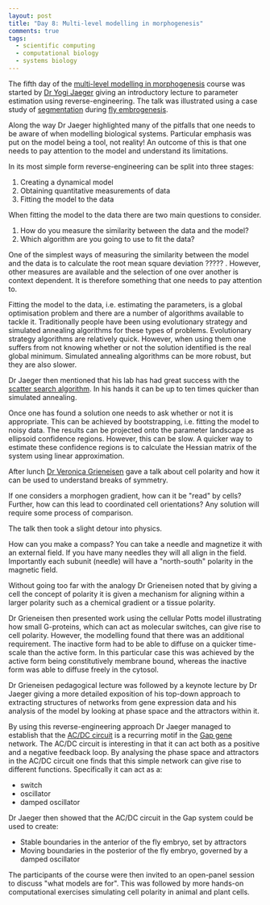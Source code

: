 ```yaml
---
layout: post
title: "Day 8: Multi-level modelling in morphogenesis"
comments: true
tags:
  - scientific computing
  - computational biology
  - systems biology
---
```


The fifth day of the
[multi-level modelling in morphogenesis](https://www.jic.ac.uk/whats-on/events/2015/07/embo-practical-course-2015/)
course was started by
[Dr Yogi Jaeger](http://www.crg.eu/en/johannes_jaeger)
giving an introductory lecture to
parameter estimation using reverse-engineering.
The talk was illustrated using a case study of
[segmentation](https://en.wikipedia.org/wiki/Segmentation_(biology))
during
[fly embrogenesis](https://en.wikipedia.org/wiki/Drosophila_embryogenesis).

Along the way Dr Jaeger highlighted many of the pitfalls that one needs to be
aware of when modelling biological systems. Particular emphasis was put on the
model being a tool, not reality! An outcome of this is that one needs to
pay attention to the model and understand its limitations.

In its most simple form reverse-engineering can be split into three stages:

1. Creating a dynamical model
2. Obtaining quantitative measurements of data
3. Fitting the model to the data

When fitting the model to the data there are two main questions to consider.

1. How do you measure the similarity between the data and the model?
2. Which algorithm are you going to use to fit the data?

One of the simplest ways of measuring the similarity between the model and the
data is to calculate the root mean square deviation ????? . However, other
measures are available and the selection of one over another is context
dependent. It is therefore something that one needs to pay attention to.

Fitting the model to the data, i.e. estimating the parameters, is a global
optimisation problem and there are a number of algorithms available to tackle
it. Traditionally people have been using evolutionary strategy and simulated
annealing algorithms for these types of problems. Evolutionary strategy algorithms are
relatively quick. However, when using them one suffers from not knowing whether
or not the solution identified is the real global minimum. Simulated annealing
algorithms can be more robust, but they are also slower.

Dr Jaeger then mentioned that his lab has had great success with the
[scatter search algorithm](http://www.cleveralgorithms.com/nature-inspired/stochastic/scatter_search.html).
In his hands it can be up to ten times quicker than simulated annealing.

Once one has found a solution one needs to ask whether or not
it is appropriate. This can be achieved by bootstrapping, i.e.
fitting the model to noisy data. The results can be projected
onto the parameter landscape as ellipsoid confidence regions.
However, this can be slow. A quicker way to estimate these confidence
regions is to calculate the Hessian matrix of the system using linear
approximation.

After lunch 
[Dr Veronica Grieneisen](https://www.jic.ac.uk/directory/veronica-grieneisen/)
gave a talk about cell polarity and how it can be used to understand breaks of
symmetry.

If one considers a morphogen gradient, how can it be "read" by cells? Further,
how can this lead to coordinated cell orientations?  Any solution will require
some process of comparison.

The talk then took a slight detour into physics.

How can you make a compass? You can take a needle and magnetize it with an
external field. If you have many needles they will all align in the field. 
Importantly each subunit (needle) will have a "north-south" polarity in the
magnetic field.

Without going too far with the analogy Dr Grieneisen noted that by giving a
cell the concept of polarity it is given a mechanism for aligning within
a larger polarity such as a chemical gradient or a tissue polarity.

Dr Grieneisen then presented work using the cellular Potts model illustrating
how small G-proteins, which can act as molecular switches, can give rise to
cell polarity. However, the modelling found that there was an additional
requirement. The inactive form had to be able to diffuse on a quicker
time-scale than the active form. In this particular case this was achieved by
the active form being constitutively membrane bound, whereas the inactive form
was able to diffuse freely in the cytosol.

Dr Grieneisen pedagogical lecture was followed by a keynote lecture by Dr
Jaeger giving a more detailed exposition of his top-down approach to extracting
structures of networks from gene expression data and his analysis of the model
by looking at phase space and the attractors within it.

By using this reverse-engineering approach Dr Jaeger managed to establish
that the
[AC/DC circuit](http://rsif.royalsocietypublishing.org/content/10/79/20120826)
is a recurring motif in the
[Gap gene](https://en.wikipedia.org/wiki/Gap_gene) network. The AC/DC circuit
is interesting in that it can act both as a positive and a negative feedback
loop. By analysing the phase space and attractors in the AC/DC circuit one
finds that this simple network can give rise to different functions.
Specifically it can act as a:

- switch
- oscillator
- damped oscillator

Dr Jaeger then showed that the AC/DC circuit in the Gap system could be used to create:

- Stable boundaries in the anterior of the fly embryo, set by attractors
- Moving boundaries in the posterior of the fly embryo, governed by a damped oscillator

The participants of the course were then invited to an open-panel session to discuss
"what models are for". This was followed by more hands-on computational exercises
simulating cell polarity in animal and plant cells.
